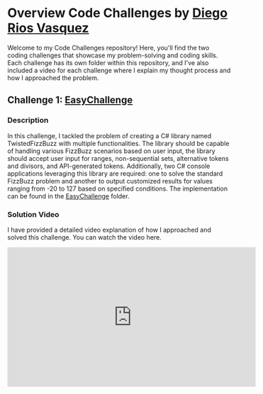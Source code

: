 # Overview Code Challenges by [**Diego Rios Vasquez**](https://github.com/diegoVasquez600)
Welcome to my Code Challenges repository! Here, you'll find the two coding challenges that showcase my problem-solving and coding skills. Each challenge has its own folder within this repository, and I've also included a video for each challenge where I explain my thought process and how I approached the problem.

## Challenge 1: [EasyChallenge](https://github.com/diegoVasquez600/CodeChallenges_Velozient/tree/main/EasyChallenge)
### Description
In this challenge, I tackled the problem of creating a C# library named TwistedFizzBuzz with multiple functionalities. The library should be capable of handling various FizzBuzz scenarios based on user input, the library should accept user input for ranges, non-sequential sets, alternative tokens and divisors, and API-generated tokens. Additionally, two C# console applications leveraging this library are required: one to solve the standard FizzBuzz problem and another to output customized results for values ranging from -20 to 127 based on specified conditions. The implementation can be found in the [EasyChallenge](https://github.com/diegoVasquez600/CodeChallenges_Velozient/tree/main/EasyChallenge) folder.

### Solution Video
I have provided a detailed video explanation of how I approached and solved this challenge. You can watch the video here.

<iframe width="560" height="315" src="https://www.youtube.com/embed/nPy_HUD9znI?si=Kcv5Qrv9QovgSS9S" title="YouTube video player" frameborder="0" allow="accelerometer; autoplay; clipboard-write; encrypted-media; gyroscope; picture-in-picture; web-share" allowfullscreen></iframe>

